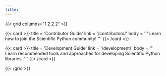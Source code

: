 ```yaml
---
title:
---
```


{{< grid columns="1 2 2 2" >}}

{{< card >}}
title = 'Contributor Guide'
link = '/contributors/'
body = '''
Learn how to join the Scientific Python community!
'''
{{< /card >}}

{{< card >}}
title = 'Development Guide'
link = '/development/'
body = '''
Learn recommended tools and approaches for developing Scientific Python libraries.
'''
{{< /card >}}

{{< /grid >}}

<!--
      # - buttonText: Maintainer Guide
      #   url: /maintainers/
      #   text: Learn how to build, coordinate, and sustain a healthy project.
      # - buttonText: Community Guide
      #   url: /community/
      #   text: Get familiar with the Scientific Python community.
-->
